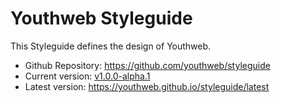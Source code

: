# Youthweb Styleguide

This Styleguide defines the design of Youthweb.

- Github Repository: <a href="https://github.com/youthweb/styleguide" target="_blank">https://github.com/youthweb/styleguide</a>
- Current version: <a href="https://youthweb.github.io/styleguide/current" target="_blank">v1.0.0-alpha.1</a>
- Latest version: <a href="https://youthweb.github.io/styleguide/latest" target="_blank">https://youthweb.github.io/styleguide/latest</a>

